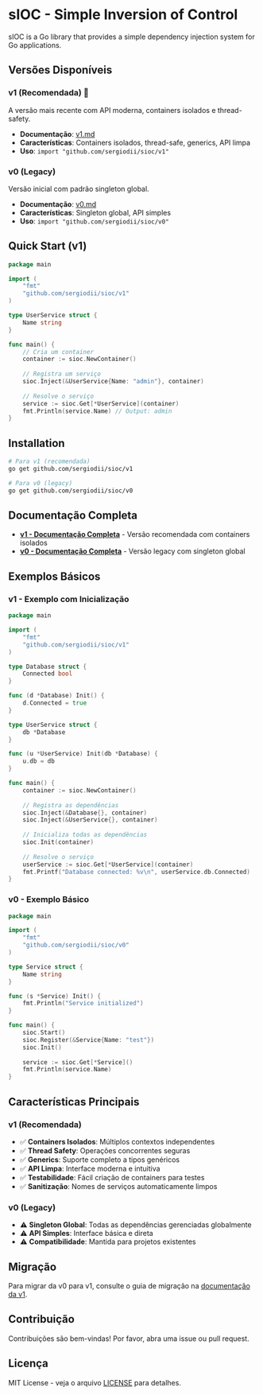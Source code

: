 # sIOC - Simple Inversion of Control

sIOC is a Go library that provides a simple dependency injection system for Go applications.

## Versões Disponíveis

### v1 (Recomendada) 🚀
A versão mais recente com API moderna, containers isolados e thread-safety.

- **Documentação**: [v1.md](./doc/v1.md)
- **Características**: Containers isolados, thread-safe, generics, API limpa
- **Uso**: `import "github.com/sergiodii/sioc/v1"`

### v0 (Legacy)
Versão inicial com padrão singleton global.

- **Documentação**: [v0.md](./doc/v0.md)
- **Características**: Singleton global, API simples
- **Uso**: `import "github.com/sergiodii/sioc/v0"`

## Quick Start (v1)

```go
package main

import (
    "fmt"
    "github.com/sergiodii/sioc/v1"
)

type UserService struct {
    Name string
}

func main() {
    // Cria um container
    container := sioc.NewContainer()
    
    // Registra um serviço
    sioc.Inject(&UserService{Name: "admin"}, container)
    
    // Resolve o serviço
    service := sioc.Get[*UserService](container)
    fmt.Println(service.Name) // Output: admin
}
```

## Installation

```bash
# Para v1 (recomendada)
go get github.com/sergiodii/sioc/v1

# Para v0 (legacy)
go get github.com/sergiodii/sioc/v0
```

## Documentação Completa

- **[v1 - Documentação Completa](./doc/v1.md)** - Versão recomendada com containers isolados
- **[v0 - Documentação Completa](./doc/v0.md)** - Versão legacy com singleton global

## Exemplos Básicos

### v1 - Exemplo com Inicialização

```go
package main

import (
    "fmt"
    "github.com/sergiodii/sioc/v1"
)

type Database struct {
    Connected bool
}

func (d *Database) Init() {
    d.Connected = true
}

type UserService struct {
    db *Database
}

func (u *UserService) Init(db *Database) {
    u.db = db
}

func main() {
    container := sioc.NewContainer()
    
    // Registra as dependências
    sioc.Inject(&Database{}, container)
    sioc.Inject(&UserService{}, container)
    
    // Inicializa todas as dependências
    sioc.Init(container)
    
    // Resolve o serviço
    userService := sioc.Get[*UserService](container)
    fmt.Printf("Database connected: %v\n", userService.db.Connected)
}
```

### v0 - Exemplo Básico

```go
package main

import (
    "fmt"
    "github.com/sergiodii/sioc/v0"
)

type Service struct {
    Name string
}

func (s *Service) Init() {
    fmt.Println("Service initialized")
}

func main() {
    sioc.Start()
    sioc.Register(&Service{Name: "test"})
    sioc.Init()
    
    service := sioc.Get[*Service]()
    fmt.Println(service.Name)
}
```

## Características Principais

### v1 (Recomendada)
- ✅ **Containers Isolados**: Múltiplos contextos independentes
- ✅ **Thread Safety**: Operações concorrentes seguras
- ✅ **Generics**: Suporte completo a tipos genéricos
- ✅ **API Limpa**: Interface moderna e intuitiva
- ✅ **Testabilidade**: Fácil criação de containers para testes
- ✅ **Sanitização**: Nomes de serviços automaticamente limpos

### v0 (Legacy)
- ⚠️ **Singleton Global**: Todas as dependências gerenciadas globalmente
- ⚠️ **API Simples**: Interface básica e direta
- ⚠️ **Compatibilidade**: Mantida para projetos existentes

## Migração

Para migrar da v0 para v1, consulte o guia de migração na [documentação da v1](./doc/v1.md#migração-da-v0).


## Contribuição

Contribuições são bem-vindas! Por favor, abra uma issue ou pull request.

## Licença

MIT License - veja o arquivo [LICENSE](LICENSE) para detalhes.